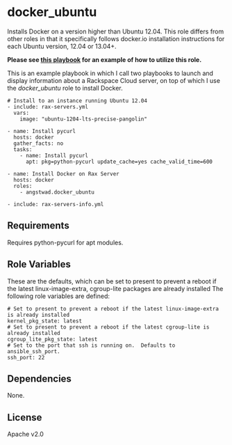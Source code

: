 docker_ubuntu
========

Installs Docker on a version higher than Ubuntu 12.04.
This role differs from other roles in that it specifically follows docker.io installation instructions for each Ubuntu version, 12.04 or 13.04+.

**Please see [this playbook](https://github.com/angstwad/ansible-docker-rackspace) for an example of how to utilize this role.**

This is an example playbook in which I call two playbooks to launch and display information about a Rackspace Cloud server, on top of which I use the *docker_ubuntu* role to install Docker.
```
# Install to an instance running Ubuntu 12.04
- include: rax-servers.yml
  vars:
    image: "ubuntu-1204-lts-precise-pangolin"

- name: Install pycurl
  hosts: docker
  gather_facts: no
  tasks:
    - name: Install pycurl
      apt: pkg=python-pycurl update_cache=yes cache_valid_time=600

- name: Install Docker on Rax Server
  hosts: docker
  roles:
    - angstwad.docker_ubuntu

- include: rax-servers-info.yml
```

Requirements
------------

Requires python-pycurl for apt modules.

Role Variables
--------------

These are the defaults, which can be set to present to prevent a reboot if the latest linux-image-extra, cgroup-lite packages are already installed
The following role variables are defined:

```
# Set to present to prevent a reboot if the latest linux-image-extra is already installed
kernel_pkg_state: latest
# Set to present to prevent a reboot if the latest cgroup-lite is already installed
cgroup_lite_pkg_state: latest
# Set to the port that ssh is running on.  Defaults to ansible_ssh_port.
ssh_port: 22
```

Dependencies
------------

None.

License
-------

Apache v2.0
